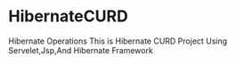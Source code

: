 # HibernateCURD
Hibernate Operations
This is Hibernate CURD  Project Using Servelet,Jsp,And Hibernate Framework
